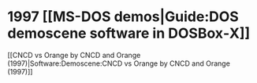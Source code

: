 # 1997 [[MS-DOS demos|Guide:DOS demoscene software in DOSBox‐X]]

[[CNCD vs Orange by CNCD and Orange (1997)|Software:Demoscene:CNCD vs Orange by CNCD and Orange (1997)]]  


